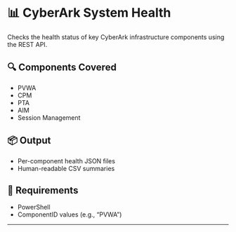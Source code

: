 # 📊 CyberArk System Health

Checks the health status of key CyberArk infrastructure components using the REST API.

## 🔍 Components Covered
- PVWA
- CPM
- PTA
- AIM
- Session Management

## 📦 Output
- Per-component health JSON files
- Human-readable CSV summaries

## 🧰 Requirements
- PowerShell
- ComponentID values (e.g., “PVWA”)

---
